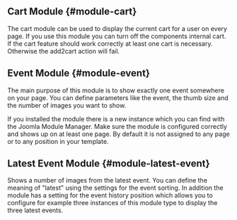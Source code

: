 ## Cart Module {#module-cart}

The cart module can be used to display the current cart for a user on every page. If you use this module you can turn off the components internal cart. If the cart feature should work correctly at least one cart is necessary. Otherwise the add2cart action will fail. 

## Event Module {#module-event}

The main purpose of this module is to show exactly one event somewhere on your page. You can define parameters like the event, the thumb size and the number of images you want to show. 

If you installed the module there is a new instance which you can find with the Joomla Module Manager. Make sure the module is configured correctly and shows up on at least one page. By default it is not assigned to any page or to any position in your template.

## Latest Event Module {#module-latest-event}

Shows a number of images from the latest event. You can define the meaning of "latest" using the settings for the event sorting. In addition the module has a setting for the event history position which allows you to configure for example three instances of this module type to display the three latest events.